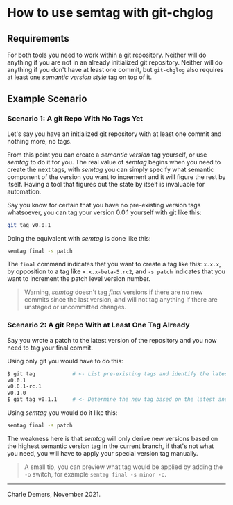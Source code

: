 # How to use semtag with git-chglog

## Requirements

For both tools you need to work within a git repository.  Neither will do
anything if you are not in an already initialized git repository. Neither
will do anything if you don't have at least one commit, but `git-chglog`
also requires at least one _semantic version style_ tag on top of it.

## Example Scenario

### Scenario 1: A git Repo With No Tags Yet

Let's say you have an initialized git repository with at least one 
commit and nothing more, no tags.

From this point you can create a _semantic version_ tag yourself, or use
_semtag_ to do it for you.  The real value of _semtag_ begins when you need
to create the next tags, with _semtag_ you can simply specify what semantic
component of the version you want to increment and it will figure the rest by
itself.  Having a tool that figures out the state by itself is invaluable for
automation.

Say you know for certain that you have no pre-existing version tags 
whatsoever, you can tag your version 0.0.1 yourself with git like this:
```sh
git tag v0.0.1
```

Doing the equivalent with _semtag_ is done like this:
```sh
semtag final -s patch
```

The `final` command indicates that you want to create a tag like this: 
`x.x.x`, by opposition to a tag like `x.x.x-beta-5.rc2`, and `-s patch`
indicates that you want to increment the patch level version number.

> Warning, _semtag_ doesn't tag _final_ versions if there are no new 
> commits since the last version, and will not tag anything if there are
> unstaged or uncommitted changes. 


### Scenario 2: A git Repo With at Least One Tag Already

Say you wrote a patch to the latest version of the repository and you now
need to tag your final commit.

Using only git you would have to do this:

```sh
$ git tag            # <- List pre-existing tags and identify the latest one.
v0.0.1
v0.0.1-rc.1
v0.1.0
$ git tag v0.1.1     # <- Determine the new tag based on the latest and apply it.
```

Using _semtag_ you would do it like this:
```sh
semtag final -s patch
```

The weakness here is that _semtag_ will only derive new versions based on 
the highest semantic version tag in the current branch, if that's not
what you need, you will have to apply your special version tag manually.

> A small tip, you can preview what tag would be applied by adding the `-o`
> switch, for example `semtag final -s minor -o`.

----

Charle Demers, November 2021.
